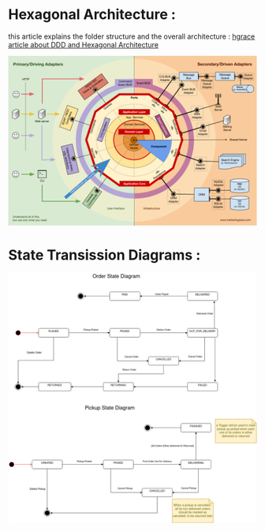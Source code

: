 # Hexagonal Architecture :

this article explains the folder structure and the overall architecture :
[hgrace article about DDD and Hexagonal Architecture](https://herbertograca.com/2017/11/16/explicit-architecture-01-ddd-hexagonal-onion-clean-cqrs-how-i-put-it-all-together/)

![Hexagonal Architecture](images/hexagonal-architecture.webp)

# State Transission Diagrams :

![state diagram for pick up and order](images/stateDiagram-pickup-order.jpg)
